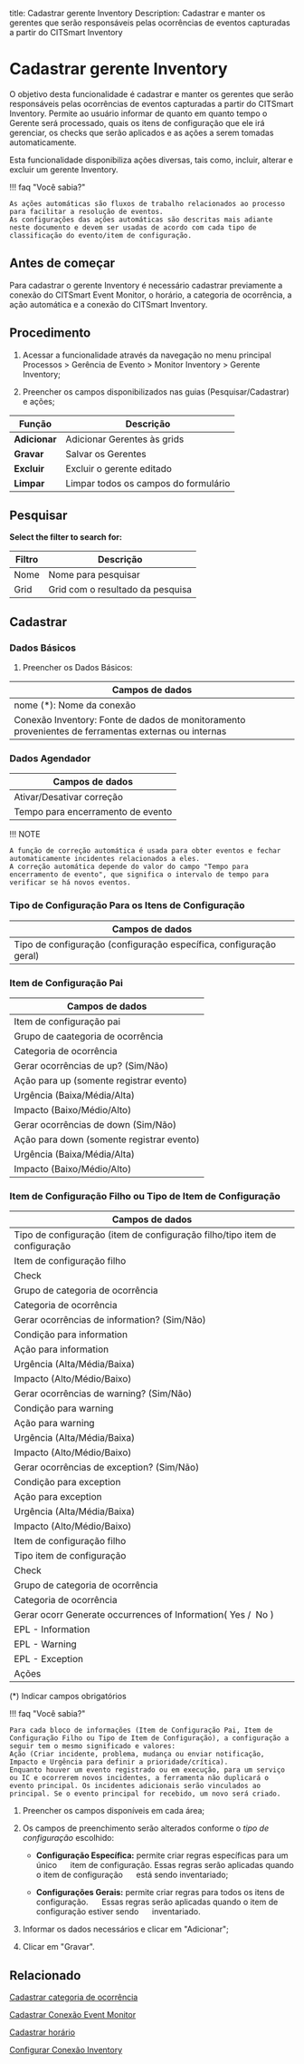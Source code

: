 title: Cadastrar gerente Inventory
Description: Cadastrar e manter os gerentes que serão responsáveis pelas ocorrências de eventos capturadas a partir do CITSmart Inventory
# Cadastrar gerente Inventory

O objetivo desta funcionalidade é cadastrar e manter os gerentes que serão
responsáveis pelas ocorrências de eventos capturadas a partir do CITSmart
Inventory. Permite ao usuário informar de quanto em quanto tempo o Gerente será
processado, quais os itens de configuração que ele irá gerenciar, os checks que
serão aplicados e as ações a serem tomadas automaticamente.

Esta funcionalidade disponibiliza ações diversas, tais como, incluir, alterar e
excluir um gerente Inventory.

!!! faq "Você sabia?"

    As ações automáticas são fluxos de trabalho relacionados ao processo para facilitar a resolução de eventos.  
    As configurações das ações automáticas são descritas mais adiante neste documento e devem ser usadas de acordo com cada tipo de classificação do evento/item de configuração.

Antes de começar
----------------

Para cadastrar o gerente Inventory é necessário cadastrar previamente a conexão
do CITSmart Event Monitor, o horário, a categoria de ocorrência, a ação
automática e a conexão do CITSmart Inventory.

Procedimento
-------------

1.  Acessar a funcionalidade através da navegação no menu principal Processos \>
    Gerência de Evento \> Monitor Inventory \> Gerente Inventory;

2.  Preencher os campos disponibilizados nas guias (Pesquisar/Cadastrar) e ações;

|Função|Descrição|
|------|---------|
|**Adicionar**|Adicionar Gerentes às grids|
|**Gravar**|Salvar os Gerentes|
|**Excluir**|Excluir o gerente editado|
|**Limpar**|Limpar todos os campos do formulário|

Pesquisar
------

**Select the filter to search for:**

|**Filtro**|**Descrição**|
|----------|-------------|
|Nome|Nome para pesquisar|
|Grid|Grid com o resultado da pesquisa|

Cadastrar
--------

### Dados Básicos

1.  Preencher os Dados Básicos:

| **Campos de dados**  |
|----------------------|
| nome (\*): Nome da conexão |
| Conexão Inventory: Fonte de dados de monitoramento provenientes de ferramentas externas ou internas |

### Dados Agendador

| **Campos de dados**        |
|----------------------------|
|Ativar/Desativar correção|
|Tempo para encerramento de evento|

!!! NOTE

    A função de correção automática é usada para obter eventos e fechar automaticamente incidentes relacionados a eles.  
    A correção automática depende do valor do campo "Tempo para encerramento de evento", que significa o intervalo de tempo para verificar se há novos eventos.

### Tipo de Configuração Para os Itens de Configuração

| **Campos de dados**                                          |
|--------------------------------------------------------------|
|Tipo de configuração (configuração específica, configuração geral)|

### Item de Configuração Pai

|**Campos de dados**|
|-------------------|
|Item de configuração pai|
|Grupo de caategoria de ocorrência|
|Categoria de ocorrência|
|Gerar ocorrências de up? (Sim/Não)|
|Ação para up (somente registrar evento)|
|Urgência (Baixa/Média/Alta)|
|Impacto (Baixo/Médio/Alto)|
|Gerar ocorrências de down (Sim/Não)|
|Ação para down (somente registrar evento)|
|Urgência (Baixa/Média/Alta)|
|Impacto (Baixo/Médio/Alto)|

### Item de Configuração Filho ou Tipo de Item de Configuração

|**Campos de dados**|
|-------------------|
|Tipo de configuração (item de configuração filho/tipo item de configuração|
|Item de configuração filho|
|Check|
|Grupo de categoria de ocorrência|
|Categoria de ocorrência|
|Gerar ocorrências de information? (Sim/Não)|
|Condição para information|
|Ação para information|
|Urgência (Alta/Média/Baixa)|
|Impacto (Alto/Médio/Baixo)|
|Gerar ocorrências de warning? (Sim/Não)|
|Condição para warning|
|Ação para warning|
|Urgência (Alta/Média/Baixa)|
|Impacto (Alto/Médio/Baixo)|
|Gerar ocorrências de exception? (Sim/Não)|
|Condição para exception|
|Ação para exception|
|Urgência (Alta/Média/Baixa)|
|Impacto (Alto/Médio/Baixo)|
|Item de configuração filho|
|Tipo item de configuração|
|Check|
|Grupo de categoria de ocorrência|
|Categoria de ocorrência|
|Gerar ocorr Generate occurrences of Information( Yes /  No )                              |
|EPL - Information|
|EPL - Warning|
|EPL - Exception|
|Ações|

(\*) Indicar campos obrigatórios

!!! faq "Você sabia?"

    Para cada bloco de informações (Item de Configuração Pai, Item de Configuração Filho ou Tipo de Item de Configuração), a configuração a seguir tem o mesmo significado e valores:   
    Ação (Criar incidente, problema, mudança ou enviar notificação, Impacto e Urgência para definir a prioridade/crítica).  
    Enquanto houver um evento registrado ou em execução, para um serviço ou IC e ocorrerem novos incidentes, a ferramenta não duplicará o evento principal. Os incidentes adicionais serão vinculados ao principal. Se o evento principal for recebido, um novo será criado.

1.  Preencher os campos disponíveis em cada área;

2.  Os campos de preenchimento serão alterados conforme o *tipo de configuração* escolhido:

    - **Configuração Específica:** permite criar regras específicas para um único
     item de configuração. Essas regras serão aplicadas quando o item de configuração
     está sendo inventariado;

    - **Configurações Gerais:** permite criar regras para todos os itens de configuração.
     Essas regras serão aplicadas quando o item de configuração estiver sendo
     inventariado.

3.  Informar os dados necessários e clicar em "Adicionar";

4.  Clicar em "Gravar".

Relacionado
-----------

[Cadastrar categoria de ocorrência](/pt-br/citsmart-platform-9/processes/event/configuration/register-occurence-category.html)

[Cadastrar Conexão Event Monitor](/pt-br/citsmart-platform-9/processes/event/configuration/register-event-monitor-connection.html)

[Cadastrar horário](/pt-br/citsmart-platform-9/processes/event/configuration/register-time.html)

[Configurar Conexão Inventory](/pt-br/citsmart-platform-9/processes/event/configuration/set-inventory-connection.html)


<!-- !!! tip "About"

    <b>Product/Version:</b> CITSmart | 9.00 &nbsp;&nbsp;
    <b>Updated:</b>01/15/2021 – Anna Martins
